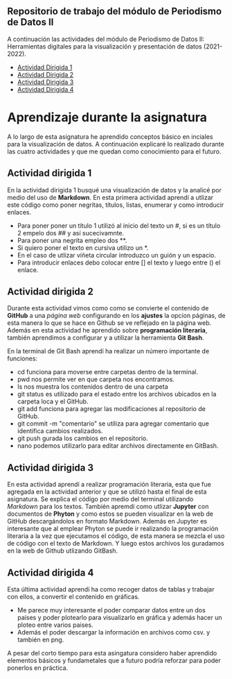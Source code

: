 ## Repositorio de trabajo del módulo de Periodismo de Datos II ###  
A continuación las actividades del módulo de Periodismo de Datos II: Herramientas digitales para la visualización y presentación de datos (2021-2022).   
- [Actividad Dirigida 1](https://github.com/nebrijas/csaldanag-web/blob/main/ad1.md)
- [Actividad Dirigida 2](https://github.com/nebrijas/csaldanag-web/blob/main/AD2.md)
- [Actividad Dirigida 3](https://github.com/nebrijas/csaldanag-web/blob/main/ad3.ipynb)
- [Actividad Dirigida 4](https://github.com/nebrijas/csaldanag-web/blob/main/ad4.ipynb)

# Aprendizaje durante la asignatura #

A lo largo de esta asignatura he aprendido conceptos básico en inciales para la visualización de datos. A continuación explicaré lo realizado durante las cuatro actividades y que me quedan como conocimiento para el futuro.

## Actividad dirigida 1 ##
En la actividad dirigida 1 busqué una visualización de datos y la analicé por medio del uso de **Markdown**. En esta primera actividad aprendí a utlizar este código como poner negritas, títulos, listas, enumerar y como introducir enlaces.

- Para poner poner un título 1 utilizó al inicio del texto un #, si es un título 2 empelo dos ## y así sucecivamnte.
- Para poner una negrita empleo dos **.
- Si quiero poner el texto en cursiva utilizo un *.
- En el caso de utlizar viñeta circular introduzco un guión y un espacio.
- Para introducir enlaces debo colocar entre [] el texto y luego entre () el enlace.

## Actividad dirigida 2 ##
Durante esta actividad vimos como como se convierte el contenido de **GitHub** a una *página web* configurando en los **ajustes** la opcíon páginas, de esta manera lo que se hace en Github se ve reflejado en la página web. Además en esta actividad he aprendido sobre **programación literaria**, también aprendimos a configurar y a utilizar la herramienta **Git Bash**.

En la terminal de Git Bash aprendí ha realizar un número importante de funciones:

- cd funciona para moverse entre carpetas dentro de la terminal.
- pwd nos permite ver en que carpeta nos encontramos.
- ls nos muestra los contenidos dentro de una carpeta
- git status es utilizado para el estado entre los archivos ubicados en la carpeta loca y el GitHub.
- git add funciona para agregar las modificaciones al repositorio de GitHub.
- git commit -m "comentario" se utiliza para agregar comentario que identifica cambios realizados.
- git push gurada los cambios en el repositorio.
- nano podemos utilizarlo para editar archivos directamente en GitBash.

## Actividad dirigida 3 ##
En esta actividad aprendí a realizar programación literaria, esta que fue agregada en la actividad anterior y que se utilizó hasta el final de esta asignatura. Se explica el código por medio del terminal utilizando *Markdown* para los textos. También apremdí como utlizar **Jupyter** con documentos de **Phyton** y como estos se pueden visualizar en la web de GitHub descargándolos en formato Markdown. Además en Jupyter es interesante que al emplear Phyton se puede ir realizando la programación literaria a la vez que ejecutamos el código, de esta manera se mezcla el uso de código con el texto de Markdown.
Y luego estos archivos los guradamos en la web de Github utlizando GitBash.

## Actividad dirigida 4 ##
Esta última actividad aprendí ha como recoger datos de tablas y trabajar con ellos, a convertir el contenido en gráficas. 

- Me parece muy interesante el poder comparar datos entre un dos países y poder plotearlo para visualizarlo en gráfica y además hacer un ploteo entre varios paises.
- Además el poder descargar la información en archivos como csv. y también en png.

A pesar del corto tiempo para esta asingatura considero haber aprendido elementos básicos y fundametales que a futuro podría reforzar para poder ponerlos en práctica.
 
 
